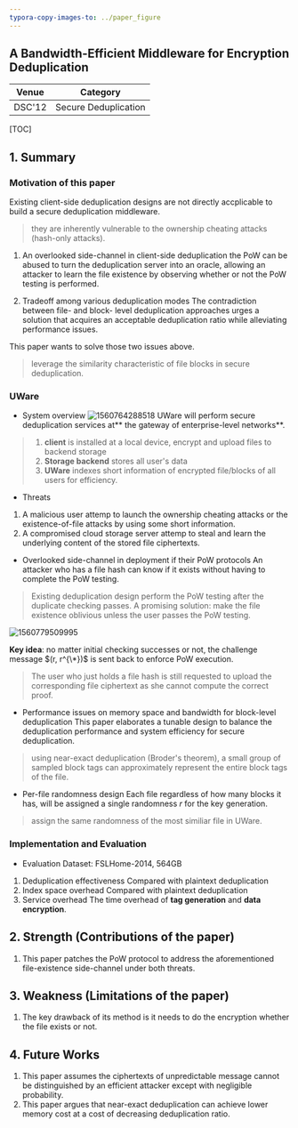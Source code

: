 ```yaml
---
typora-copy-images-to: ../paper_figure
---
```

A Bandwidth-Efficient Middleware for Encryption Deduplication
------------------------------------------
|           Venue            |       Category       |
| :------------------------: | :------------------: |
| DSC'12 | Secure Deduplication |
[TOC]

## 1. Summary
### Motivation of this paper
Existing client-side deduplication designs are not directly accplicable to build a secure deduplication middleware.
> they are inherently vulnerable to the ownership cheating attacks (hash-only attacks). 

1. An overlooked side-channel in client-side deduplication
the PoW can be abused to turn the deduplication server into an oracle, allowing an attacker to learn the file existence by observing whether or not the PoW testing is performed.

2. Tradeoff among various deduplication modes
The contradiction between file- and block- level deduplication approaches urges a solution that acquires an acceptable deduplication ratio while alleviating performance issues.

This paper wants to solve those two issues above.
> leverage the similarity characteristic of file blocks in secure deduplication.

### UWare

- System overview
![1560764288518](../paper_figure/1560764288518.png)
UWare will perform secure deduplication services at** the gateway of enterprise-level networks**.
> 1. **client** is installed at a local device, encrypt and upload files to backend storage
> 2. **Storage backend** stores all user's data
> 3. **UWare** indexes short information of encrypted file/blocks of all users for efficiency.


- Threats
1. A malicious user
attemp to launch the ownership cheating attacks or the existence-of-file attacks by using some short information.
2. A compromised cloud storage server 
attemp to steal and learn the underlying content of the stored file ciphertexts.


- Overlooked side-channel in deployment if their PoW protocols
An attacker who has a file hash can know if it exists without having to complete the PoW testing.
> Existing deduplication design perform the PoW testing after the duplicate checking passes.
> A promising solution: make the file existence oblivious unless the user passes the PoW testing.

![1560779509995](../paper_figure/1560779509995.png)

**Key idea**: no matter initial checking successes or not, the challenge message $(r, r^{\*})​$ is sent back to enforce PoW execution.
> The user who just holds a file hash is still requested to upload the corresponding file ciphertext as she cannot compute the correct proof.

- Performance issues on memory space and bandwidth for block-level deduplication 
This paper elaborates a tunable design to balance the deduplication performance and system efficiency for secure deduplication.
> using near-exact deduplication (Broder's theorem), a small group of sampled block tags can approximately represent the entire block tags of the file.


- Per-file randomness design
Each file regardless of how many blocks it has, will be assigned a single randomness $r$ for the key generation.
> assign the same randomness of the most similiar file in UWare.


### Implementation and Evaluation
- Evaluation
Dataset: FSLHome-2014, 564GB
1. Deduplication effectiveness
Compared with plaintext deduplication
2. Index space overhead
Compared with plaintext deduplication
3. Service overhead
The time overhead of **tag generation** and **data encryption**.


## 2. Strength (Contributions of the paper)
1. This paper patches the PoW protocol to address the aforementioned file-existence side-channel under both threats.
## 3. Weakness (Limitations of the paper)
1. The key drawback of its method is it needs to do the encryption whether the file exists or not.
## 4. Future Works
1. This paper assumes the ciphertexts of unpredictable message cannot be distinguished by an efficient attacker except with negligible probability.
2. This paper argues that near-exact deduplication can achieve lower memory cost at a cost of decreasing deduplication ratio.